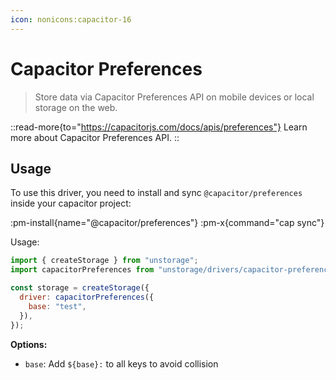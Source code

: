 ```yaml
---
icon: nonicons:capacitor-16
---
```


# Capacitor Preferences

> Store data via Capacitor Preferences API on mobile devices or local storage on the web.

::read-more{to="https://capacitorjs.com/docs/apis/preferences"}
Learn more about Capacitor Preferences API.
::

## Usage

To use this driver, you need to install and sync `@capacitor/preferences` inside your capacitor project:

:pm-install{name="@capacitor/preferences"}
:pm-x{command="cap sync"}

Usage:

```js
import { createStorage } from "unstorage";
import capacitorPreferences from "unstorage/drivers/capacitor-preferences";

const storage = createStorage({
  driver: capacitorPreferences({
    base: "test",
  }),
});
```

**Options:**

- `base`: Add `${base}:` to all keys to avoid collision
